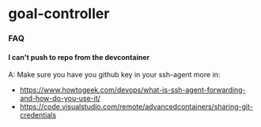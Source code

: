 # goal-controller


### FAQ

#### I can't push to repo from the devcontainer

A: Make sure you have you github key in your ssh-agent more in: 

- https://www.howtogeek.com/devops/what-is-ssh-agent-forwarding-and-how-do-you-use-it/
- https://code.visualstudio.com/remote/advancedcontainers/sharing-git-credentials

